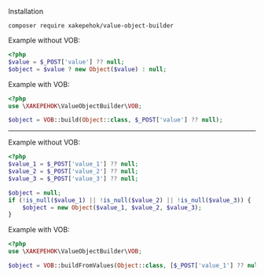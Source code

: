 Installation
```shell script
composer require xakepehok/value-object-builder
```

Example without VOB:
```php
<?php
$value = $_POST['value'] ?? null;
$object = $value ? new Object($value) : null;
```

Example with VOB:
```php
<?php
use \XAKEPEHOK\ValueObjectBuilder\VOB;

$object = VOB::build(Object::class, $_POST['value'] ?? null);
```

--------------------

Example without VOB:
```php
<?php
$value_1 = $_POST['value_1'] ?? null;
$value_2 = $_POST['value_2'] ?? null;
$value_3 = $_POST['value_3'] ?? null;

$object = null;
if (!is_null($value_1) || !is_null($value_2) || !is_null($value_3)) {
    $object = new Object($value_1, $value_2, $value_3);
}
```

Example with VOB:
```php
<?php
use \XAKEPEHOK\ValueObjectBuilder\VOB;

$object = VOB::buildFromValues(Object::class, [$_POST['value_1'] ?? null, $_POST['value_2'] ?? null, $_POST['value_3'] ?? null]);
```